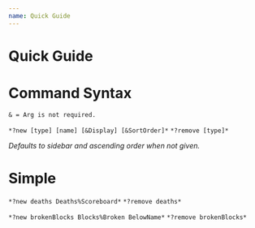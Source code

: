 ```yaml
---
name: Quick Guide
---
```


# Quick Guide

# Command Syntax

`& = Arg is not required.`

`*?new [type] [name] [&Display] [&SortOrder]*`
`*?remove [type]*`

*Defaults to sidebar and ascending order when not given.*

# Simple

`*?new deaths Deaths%Scoreboard*`
`*?remove deaths*`

`*?new brokenBlocks Blocks%Broken BelowName*`
`*?remove brokenBlocks*`